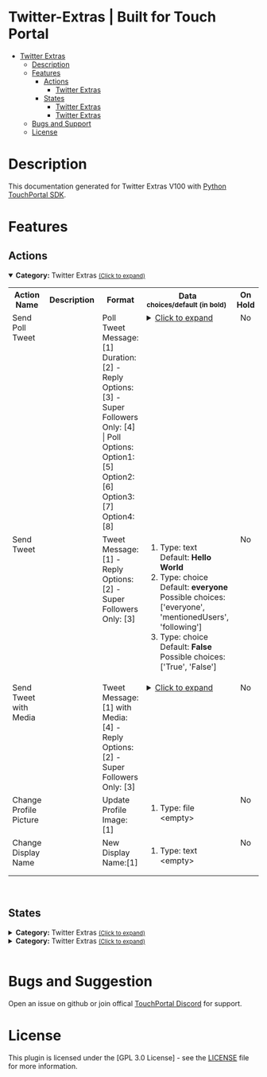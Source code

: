 # Twitter-Extras | Built for Touch Portal
- [Twitter Extras](#Twitter-Extras)
  - [Description](#description) 
  - [Features](#Features)
    - [Actions](#actions)
        - [Twitter Extras](#gitago.twitter.mainactions)
    - [States](#states)
        - [Twitter Extras](#gitago.twitter.mainstates)
        - [Twitter Extras](#gitago.twitter.tweetsstates)
  - [Bugs and Support](#bugs-and-suggestion)
  - [License](#license)
  
# Description

This documentation generated for Twitter Extras V100 with [Python TouchPortal SDK](https://github.com/KillerBOSS2019/TouchPortal-API).

# Features

## Actions
<details open id='gitago.twitter.mainactions'><summary><b>Category:</b> Twitter Extras <small><ins>(Click to expand)</ins></small></summary><table>
<tr valign='buttom'><th>Action Name</th><th>Description</th><th>Format</th><th nowrap>Data<br/><div align=left><sub>choices/default (in bold)</th><th>On<br/>Hold</sub></div></th></tr>
<tr valign='top'><td>Send Poll Tweet</td><td> </td><td>Poll Tweet Message:[1] Duration: [2] - Reply Options: [3] - Super Followers Only: [4]  |  Poll Options: Option1:[5]  Option2:[6]  Option3:[7]  Option4:[8]</td><td><details><summary><ins>Click to expand</ins></summary><ol start=1>
<li>Type: text &nbsp; 
Default: <b>Hello World</b></li>
<li>Type: text &nbsp; 
Default: <b>30</b></li>
<li>Type: choice &nbsp; 
Default: <b>everyone</b> Possible choices: ['everyone', 'mentionedUsers', 'following']</li>
<li>Type: choice &nbsp; 
Default: <b>False</b> Possible choices: ['True', 'False']</li>
<li>Type: text &nbsp; 
Default: <b>Yes</b></li>
<li>Type: text &nbsp; 
Default: <b>No</b></li>
<li>Type: text &nbsp; 
Default: <b>Maybe</b></li>
<li>Type: text &nbsp; 
&lt;empty&gt;</li>
</ol></td>
</details><td align=center>No</td>
<tr valign='top'><td>Send Tweet</td><td> </td><td>Tweet Message:[1] - Reply Options: [2] - Super Followers Only: [3]</td><td><ol start=1><li>Type: text &nbsp; 
Default: <b>Hello World</b></li>
<li>Type: choice &nbsp; 
Default: <b>everyone</b> Possible choices: ['everyone', 'mentionedUsers', 'following']</li>
<li>Type: choice &nbsp; 
Default: <b>False</b> Possible choices: ['True', 'False']</li>
</ol></td>
<td align=center>No</td>
<tr valign='top'><td>Send Tweet with Media</td><td> </td><td>Tweet Message:[1] with Media:[4] -  Reply Options: [2] - Super Followers Only: [3]</td><td><details><summary><ins>Click to expand</ins></summary><ol start=1>
<li>Type: text &nbsp; 
Default: <b>Hello World</b></li>
<li>Type: choice &nbsp; 
Default: <b>everyone</b> Possible choices: ['everyone', 'mentionedUsers', 'following']</li>
<li>Type: choice &nbsp; 
Default: <b>False</b> Possible choices: ['True', 'False']</li>
<li>Type: file &nbsp; 
&lt;empty&gt;</li>
</ol></td>
</details><td align=center>No</td>
<tr valign='top'><td>Change Profile Picture</td><td> </td><td>Update Profile Image:[1] </td><td><ol start=1><li>Type: file &nbsp; 
&lt;empty&gt;</li>
</ol></td>
<td align=center>No</td>
<tr valign='top'><td>Change Display Name</td><td> </td><td>New Display Name:[1] </td><td><ol start=1><li>Type: text &nbsp; 
&lt;empty&gt;</li>
</ol></td>
<td align=center>No</td>
</tr></table></details>
<br>

## States
<details id='gitago.twitter.mainstates'><summary><b>Category:</b> Twitter Extras <small><ins>(Click to expand)</ins></small></summary>


| Id | Description | DefaultValue | parentGroup |
| --- | --- | --- | --- |
| .state.Twitter_Status | TW | Twitter Status | Disconnected |   |
| .state.Twitter.Screen_Name | TW | Twitter Screen Name |  |   |
| .state.Twitter.Name | TW | Twitter Name |  |   |
| .state.Twitter.User_ID | TW | Twitter User ID |  |   |
| .state.Twitter.Followers_Count | TW | Twitter Followers Count |  |   |
| .state.Twitter.Friends_Count | TW | Twitter Friends Count |  |   |
| .state.Twitter.ProfilePhoto_ICON | TW | Twitter Profile Photo ICON |  |   |
| .state.Twitter.ProfilePhoto_URL | TW | Twitter Profile Photo URL |  |   |
</details>

<details id='gitago.twitter.tweetsstates'><summary><b>Category:</b> Twitter Extras <small><ins>(Click to expand)</ins></small></summary>


| Id | Description | DefaultValue | parentGroup |
| --- | --- | --- | --- |
| .state.Twitter.Last_Tweet_URL | TW | Twitter Last Tweet URL |  |   |
| .state.Twitter.Last_Tweet_ID | TW | Twitter Last Tweet ID |  |   |
| .state.Twitter.Last_TweetPoll_ID | TW | Twitter Last Tweet Poll ID |  |   |
| .state.Twitter.Last_TweetPoll_URL | TW | Twitter Last Tweet Poll URL |  |   |
</details>

<br>

# Bugs and Suggestion
Open an issue on github or join offical [TouchPortal Discord](https://discord.gg/MgxQb8r) for support.


# License
This plugin is licensed under the [GPL 3.0 License] - see the [LICENSE](LICENSE) file for more information.


